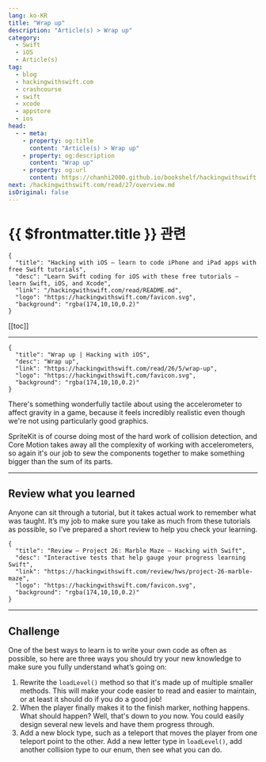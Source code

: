 ```yaml
---
lang: ko-KR
title: "Wrap up"
description: "Article(s) > Wrap up"
category:
  - Swift
  - iOS
  - Article(s)
tag: 
  - blog
  - hackingwithswift.com
  - crashcourse
  - swift
  - xcode
  - appstore
  - ios  
head:
  - - meta:
    - property: og:title
      content: "Article(s) > Wrap up"
    - property: og:description
      content: "Wrap up"
    - property: og:url
      content: https://chanhi2000.github.io/bookshelf/hackingwithswift.com/read/26/05-wrap-up.html
next: /hackingwithswift.com/read/27/overview.md
isOriginal: false
---
```


# {{ $frontmatter.title }} 관련

```component VPCard
{
  "title": "Hacking with iOS – learn to code iPhone and iPad apps with free Swift tutorials",
  "desc": "Learn Swift coding for iOS with these free tutorials – learn Swift, iOS, and Xcode",
  "link": "/hackingwithswift.com/read/README.md",
  "logo": "https://hackingwithswift.com/favicon.svg",
  "background": "rgba(174,10,10,0.2)"
}
```

[[toc]]

---

```component VPCard
{
  "title": "Wrap up | Hacking with iOS",
  "desc": "Wrap up",
  "link": "https://hackingwithswift.com/read/26/5/wrap-up",
  "logo": "https://hackingwithswift.com/favicon.svg",
  "background": "rgba(174,10,10,0.2)"
}
```

<VidStack src="youtube/Y3RBwznf1WE" />

There's something wonderfully tactile about using the accelerometer to affect gravity in a game, because it feels incredibly realistic even though we're not using particularly good graphics.

SpriteKit is of course doing most of the hard work of collision detection, and Core Motion takes away all the complexity of working with accelerometers, so again it's our job to sew the components together to make something bigger than the sum of its parts.

---

## Review what you learned

Anyone can sit through a tutorial, but it takes actual work to remember what was taught. It’s my job to make sure you take as much from these tutorials as possible, so I’ve prepared a short review to help you check your learning.

```component VPCard
{
  "title": "Review – Project 26: Marble Maze – Hacking with Swift",
  "desc": "Interactive tests that help gauge your progress learning Swift",
  "link": "https://hackingwithswift.com/review/hws/project-26-marble-maze",
  "logo": "https://hackingwithswift.com/favicon.svg",
  "background": "rgba(174,10,10,0.2)"
}
```

---

## Challenge

One of the best ways to learn is to write your own code as often as possible, so here are three ways you should try your new knowledge to make sure you fully understand what’s going on:

1. Rewrite the `loadLevel()` method so that it's made up of multiple smaller methods. This will make your code easier to read and easier to maintain, or at least it should do if you do a good job!
2. When the player finally makes it to the finish marker, nothing happens. What should happen? Well, that's down to *you* now. You could easily design several new levels and have them progress through.
3. Add a new block type, such as a teleport that moves the player from one teleport point to the other. Add a new letter type in `loadLevel()`, add another collision type to our enum, then see what you can do.

